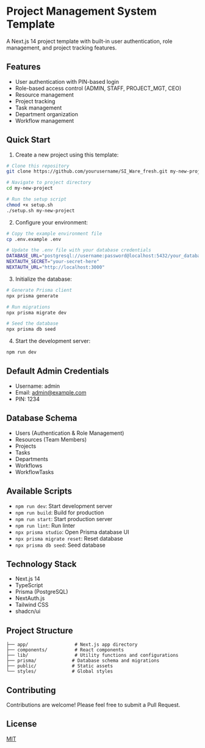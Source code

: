 # Project Management System Template

A Next.js 14 project template with built-in user authentication, role management, and project tracking features.

## Features
- User authentication with PIN-based login
- Role-based access control (ADMIN, STAFF, PROJECT_MGT, CEO)
- Resource management
- Project tracking
- Task management
- Department organization
- Workflow management

## Quick Start

1. Create a new project using this template:
```bash
# Clone this repository
git clone https://github.com/yourusername/SI_Ware_fresh.git my-new-project

# Navigate to project directory
cd my-new-project

# Run the setup script
chmod +x setup.sh
./setup.sh my-new-project
```

2. Configure your environment:
```bash
# Copy the example environment file
cp .env.example .env

# Update the .env file with your database credentials
DATABASE_URL="postgresql://username:password@localhost:5432/your_database_name"
NEXTAUTH_SECRET="your-secret-here"
NEXTAUTH_URL="http://localhost:3000"
```

3. Initialize the database:
```bash
# Generate Prisma client
npx prisma generate

# Run migrations
npx prisma migrate dev

# Seed the database
npx prisma db seed
```

4. Start the development server:
```bash
npm run dev
```

## Default Admin Credentials
- Username: admin
- Email: admin@example.com
- PIN: 1234

## Database Schema
- Users (Authentication & Role Management)
- Resources (Team Members)
- Projects
- Tasks
- Departments
- Workflows
- WorkflowTasks

## Available Scripts
- `npm run dev`: Start development server
- `npm run build`: Build for production
- `npm run start`: Start production server
- `npm run lint`: Run linter
- `npx prisma studio`: Open Prisma database UI
- `npx prisma migrate reset`: Reset database
- `npx prisma db seed`: Seed database

## Technology Stack
- Next.js 14
- TypeScript
- Prisma (PostgreSQL)
- NextAuth.js
- Tailwind CSS
- shadcn/ui

## Project Structure
```
├── app/                 # Next.js app directory
├── components/          # React components
├── lib/                 # Utility functions and configurations
├── prisma/             # Database schema and migrations
├── public/             # Static assets
└── styles/             # Global styles
```

## Contributing
Contributions are welcome! Please feel free to submit a Pull Request.

## License
[MIT](LICENSE)
